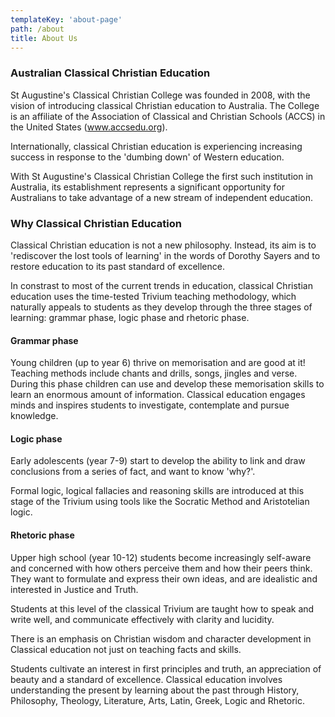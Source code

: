 ```yaml
---
templateKey: 'about-page'
path: /about
title: About Us
---
```

### Australian Classical Christian Education
St Augustine's Classical Christian College was founded in 2008, with the vision of introducing classical Christian education to Australia. The College is an affiliate of the Association of Classical and Christian Schools (ACCS) in the United States (www.accsedu.org).

Internationally, classical Christian education is experiencing increasing success in response to the 'dumbing down' of Western education. 

With St Augustine's Classical Christian College the first such institution in Australia, its establishment represents a significant opportunity for Australians to take advantage of a new stream of independent education. 

### Why Classical Christian Education
Classical Christian education is not a new philosophy. Instead, its aim is to 'rediscover the lost tools of learning' in the words of Dorothy Sayers and to restore education to its past standard of excellence. 

In constrast to most of the current trends in education, classical Christian education uses the time-tested Trivium teaching methodology, which naturally appeals to students as they develop through the three stages of learning: grammar phase, logic phase and rhetoric phase.


#### Grammar phase
Young children (up to year 6) thrive on memorisation and are good at it! Teaching methods include chants and drills, songs, jingles and verse. During this phase children can use and develop these memorisation skills to learn an enormous amount of information. Classical education engages minds and inspires students to investigate, contemplate and pursue knowledge.

#### Logic phase
Early adolescents (year 7-9) start to develop the ability to link and draw conclusions from a series of fact, and want to know 'why?'.

Formal logic, logical fallacies and reasoning skills are introduced at this stage of the Trivium using tools like the Socratic Method and Aristotelian logic. 

#### Rhetoric phase
Upper high school (year 10-12) students become increasingly self-aware and concerned with how others perceive them and how their peers think. They want to formulate and express their own ideas, and are idealistic and interested in Justice and Truth. 

Students at this level of the classical Trivium are taught how to speak and write well, and communicate effectively with clarity and lucidity. 

There is an emphasis on Christian wisdom and character development in Classical education not just on teaching facts and skills. 

Students cultivate an interest in first principles and truth, an appreciation of beauty and a standard of excellence. Classical education involves understanding the present by learning about the past through History, Philosophy, Theology, Literature, Arts, Latin, Greek, Logic and Rhetoric.